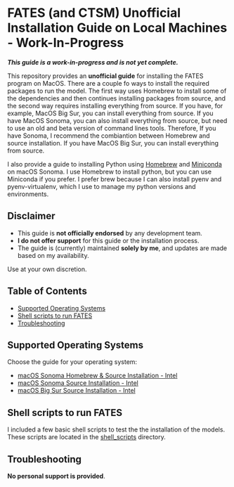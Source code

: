# FATES (and CTSM) Unofficial Installation Guide on Local Machines - Work-In-Progress

***This guide is a work-in-progress and is not yet complete.***

This repository provides an **unofficial guide** for installing the FATES program on MacOS. There are a couple fo ways to install the required packages to run the model. The first way uses Homebrew to install some of the dependencies and then continues installing packages from source, and the second way requires installing everything from source. If you have, for example, MacOS Big Sur, you can install everything from source. If you have MacOS Sonoma, you can also install everything from source, but need to use an old and beta version of command lines tools. Therefore, If you have Sonoma, I recommend the combiantion between Homebrew and source installation. If you have MacOS Big Sur, you can install everything from source. 

I also provide a guide to installing Python using [Homebrew](./python_homebrew_setup.md) and [Miniconda](./python_config_macos_sonoma.md) on macOS Sonoma. I use Homebrew to install python, but you can use Miniconda if you prefer. I prefer brew because I can also install pyenv and pyenv-virtualenv, which I use to manage my python versions and environments.

## Disclaimer
- This guide is **not officially endorsed** by any development team.
- **I do not offer support** for this guide or the installation process.
- The guide is (currently) maintained **solely by me**, and updates are made based on my availability.

Use at your own discretion.

## Table of Contents
- [Supported Operating Systems](#supported-operating-systems)
- [Shell scripts to run FATES](#shellscripts)
- [Troubleshooting](#troubleshooting)

## Supported Operating Systems


Choose the guide for your operating system:
- [macOS Sonoma Homebrew & Source Installation - Intel](./os-macos-sonoma-intel-homebrew.md)
- [macOS Sonoma Source Installation - Intel](./os-macos-sonoma-intel.md)
- [macOS Big Sur Source Installation - Intel](./os-macos-bigsur-intel.md)

## Shell scripts to run FATES
I included a few basic shell scripts to test the the installation of the models. These scripts are located in the  [shell_scripts](./shell_scripts) directory.

## Troubleshooting
**No personal support is provided**.
